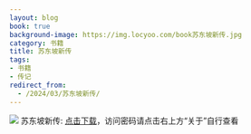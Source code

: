 ```yaml
---
layout: blog
book: true
background-image: https://img.locyoo.com/book苏东坡新传.jpg
category: 书籍
title: 苏东坡新传
tags:
- 书籍
- 传记
redirect_from:
  - /2024/03/苏东坡新传/
---
```

![](https://img.locyoo.com/book苏东坡新传.jpg)
苏东坡新传: <a name = "ref1" href="https://url18.ctfile.com/f/50983618-1043590120-82404b?p=3619">点击下载</a>，访问密码请点击右上方“关于”自行查看